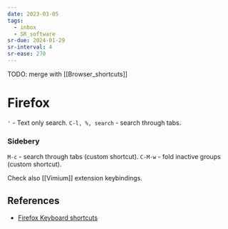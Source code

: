 ```yaml
---
date: 2023-03-05
tags:
  - inbox
  - SR_software
sr-due: 2024-01-29
sr-interval: 4
sr-ease: 270
---
```


TODO: merge with [[Browser_shortcuts]]

# Firefox

`'` - Text only search.
`C-l, %, search` - search through tabs.

### Sidebery

`M-c` - search through tabs (custom shortcut).
`C-M-w` - fold inactive groups (custom shortcut).

Check also [[Vimium]] extension keybindings.

## References

- [Firefox Keyboard shortcuts](https://support.mozilla.org/en-US/kb/keyboard-shortcuts-perform-firefox-tasks-quickly)

